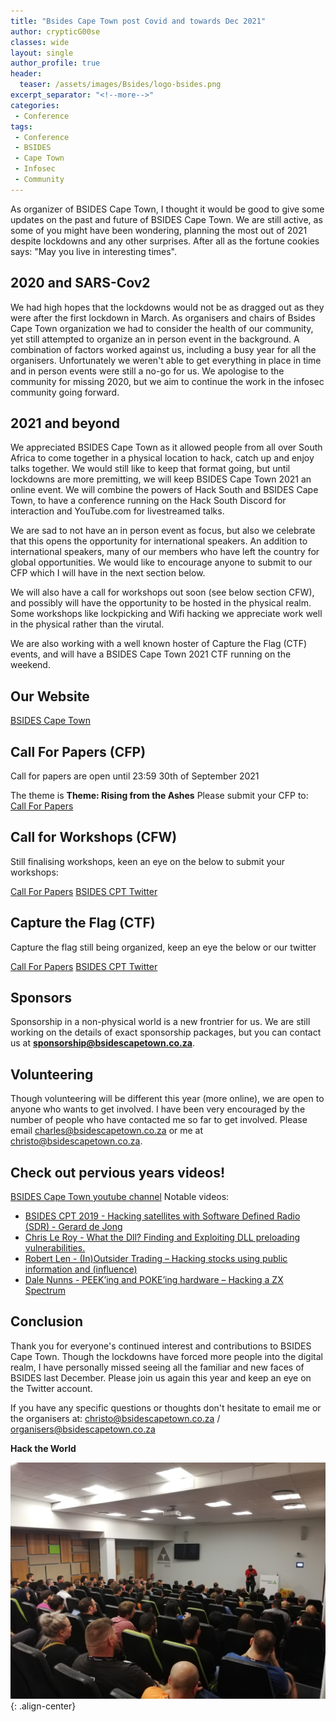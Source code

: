 ```yaml
---
title: "Bsides Cape Town post Covid and towards Dec 2021"
author: crypticG00se
classes: wide
layout: single
author_profile: true
header:
  teaser: /assets/images/Bsides/logo-bsides.png
excerpt_separator: "<!--more-->"
categories:
 - Conference
tags:
 - Conference
 - BSIDES
 - Cape Town
 - Infosec
 - Community
---
```


As organizer of BSIDES Cape Town, I thought it would be good to give some updates on the past and future of BSIDES Cape Town.
We are still active, as some of you might have been wondering, planning the most out of 2021 despite lockdowns and any other surprises.
After all as the fortune cookies says: "May you live in interesting times".

## 2020 and SARS-Cov2

We had high hopes that the lockdowns would not be as dragged out as they were after the first lockdown in March. As organisers and
chairs of Bsides Cape Town organization we had to consider the health of our community, yet still attempted to organize an in person event in the background.
A combination of factors worked against us, including a busy year for all the organisers. Unfortunately we weren't able to get everything in place in time and in person events were still a no-go for us. 
We apologise to the community for missing 2020, but we aim to continue the work in the infosec community going forward. 

## 2021 and beyond
We appreciated BSIDES Cape Town as it allowed people from all over South Africa to come together in a physical location to hack, catch up and enjoy talks together.
We would still like to keep that format going, but until lockdowns are more premitting, we will keep BSIDES Cape Town 2021 an online event.
We will combine the powers of Hack South and BSIDES Cape Town, to have a conference running on the Hack South Discord for interaction
and YouTube.com for livestreamed talks.

We are sad to not have an in person event as focus, but also we celebrate that this opens the opportunity for international speakers.
An addition to international speakers,  many of our members who have left the country for global opportunities. We would like to encourage anyone to submit to our CFP which I will have in the next section below.

We will also have a call for workshops out soon (see below section CFW), and possibly will have the opportunity to be hosted in the physical realm.
Some workshops like lockpicking and Wifi hacking we appreciate work well in the physical rather than the virutal.

We are also working with a well known hoster of Capture the Flag (CTF) events, and will have a BSIDES Cape Town 2021 CTF running on the weekend.

## Our Website
[BSIDES Cape Town](https://bsidescapetown.co.za/)

## Call For Papers (CFP)
Call for papers are open until 23:59 30th of September 2021

The theme is **Theme: Rising from the Ashes**
Please submit your CFP to:
[Call For Papers](https://bsidescapetown.co.za/bsides-2021-conf/call-for-papers-2021/)

## Call for Workshops (CFW)
Still finalising workshops, keen an eye on the below to submit your workshops:

[Call For Papers](https://bsidescapetown.co.za/bsides-2021-conf/call-for-workshops-2021/)
[BSIDES CPT Twitter](https://twitter.com/BSidesCapeTown)
## Capture the Flag (CTF)
Capture the flag still being organized, keep an eye the below or our twitter

[Call For Papers](https://bsidescapetown.co.za/bsides-2021-conf/capture-the-flag-2021/)
[BSIDES CPT Twitter](https://twitter.com/BSidesCapeTown)

## Sponsors
Sponsorship in a non-physical world is a new frontrier for us. We are still working on the details of exact sponsorship packages, 
but you can contact us at **sponsorship@bsidescapetown.co.za**.

## Volunteering
Though volunteering will be different this year (more online), we are open to anyone who wants to get involved. I have been very encouraged by
the number of people who have contacted me so far to get involved. Please email charles@bsidescapetown.co.za or me at christo@bsidescapetown.co.za.

## Check out pervious years videos!
[BSIDES Cape Town youtube channel](https://www.youtube.com/channel/UCf3DodO2LfdbtHywUpI-nPA)
Notable videos:
* [BSIDES CPT 2019 - Hacking satellites with Software Defined Radio (SDR) - Gerard de Jong](https://www.youtube.com/watch?v=gMwciWchH3Q)
* [Chris Le Roy - What the Dll? Finding and Exploiting DLL preloading vulnerabilities.](https://www.youtube.com/watch?v=xvluwoPM8v8)
* [Robert Len - (In)Outsider Trading – Hacking stocks using public information and (influence)](https://www.youtube.com/watch?v=sfHeguTEkuE)
* [Dale Nunns - PEEK’ing and POKE’ing hardware – Hacking a ZX Spectrum](https://www.youtube.com/watch?v=uWXWc9FYGd0)
## Conclusion

Thank you for everyone's continued interest and contributions to BSIDES Cape Town. Though the lockdowns have forced more people into the 
digital realm, I have personally missed seeing all the familiar and new faces of BSIDES last December. Please join us again this year and keep an eye on the Twitter account.

If you have any specific questions or thoughts don't hesitate to email me or the organisers at:
christo@bsidescapetown.co.za / organisers@bsidescapetown.co.za

**Hack the World**

![](/assets/images/Bsides/IMG_20191207_174602.jpg){: .align-center}

